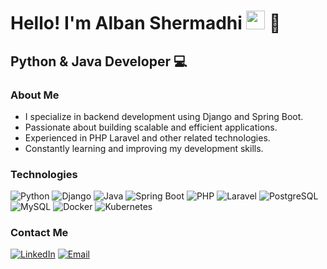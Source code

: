 <h1>Hello! I'm Alban Shermadhi <img src="https://raw.githubusercontent.com/iampavangandhi/iampavangandhi/master/gifs/Hi.gif" width="30px"> 🚀</h1>
<h2>Python & Java Developer 💻</h2>

### About Me
- I specialize in backend development using Django and Spring Boot.
- Passionate about building scalable and efficient applications.
- Experienced in PHP Laravel and other related technologies.
- Constantly learning and improving my development skills.

### Technologies
  ![Python](https://img.shields.io/badge/-Python-333333?style=flat&logo=python)
  ![Django](https://img.shields.io/badge/-Django-333333?style=flat&logo=django)
  ![Java](https://img.shields.io/badge/-Java-333333?style=flat&logo=java)
  ![Spring Boot](https://img.shields.io/badge/-Spring%20Boot-333333?style=flat&logo=spring)
  ![PHP](https://img.shields.io/badge/-PHP-333333?style=flat&logo=php)
  ![Laravel](https://img.shields.io/badge/-Laravel-333333?style=flat&logo=laravel)
  ![PostgreSQL](https://img.shields.io/badge/-PostgreSQL-333333?style=flat&logo=postgresql)
  ![MySQL](https://img.shields.io/badge/-MySQL-333333?style=flat&logo=mysql)
  ![Docker](https://img.shields.io/badge/-Docker-333333?style=flat&logo=docker)
  ![Kubernetes](https://img.shields.io/badge/-Kubernetes-333333?style=flat&logo=kubernetes)

### Contact Me
<a href="https://www.linkedin.com/in/alban-shermadhi/"><img alt="LinkedIn" src="https://img.shields.io/badge/LinkedIn-Alban%20Shermadhi-blue?style=flat-square&logo=linkedin"></a>
<a href="mailto:albanshermadhi@example.com"><img alt="Email" src="https://img.shields.io/badge/Gmail-AlbanShermadhi-blue?style=flat-square&logo=gmail"></a>

